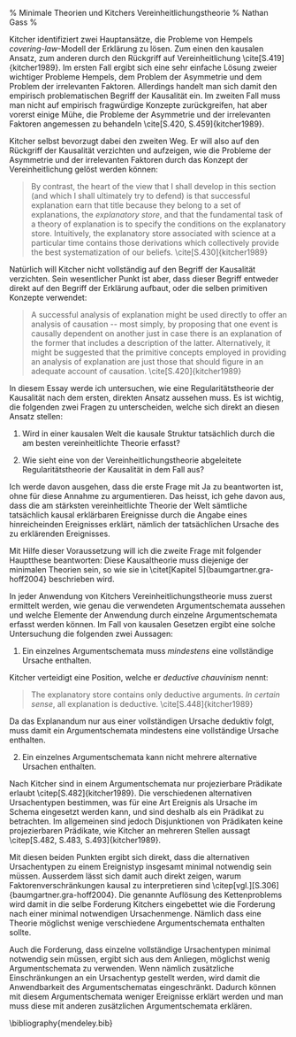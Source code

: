 % Minimale Theorien und Kitchers Vereinheitlichungstheorie
% Nathan Gass
%

Kitcher identifiziert zwei Hauptansätze, die Probleme von Hempels
*covering-law*-Modell der Erklärung zu lösen. Zum einen den kausalen
Ansatz, zum anderen durch den Rückgriff auf Vereinheitlichung
\cite[S.419]{kitcher1989}. Im ersten Fall ergibt sich eine sehr
einfache Lösung zweier wichtiger Probleme Hempels, dem Problem der
Asymmetrie und dem Problem der irrelevanten Faktoren. Allerdings
handelt man sich damit den empirisch problematischen Begriff der
Kausalität ein. Im zweiten Fall muss man nicht auf empirisch
fragwürdige Konzepte zurückgreifen, hat aber vorerst einige Mühe, die
Probleme der Asymmetrie und der irrelevanten Faktoren angemessen zu
behandeln \cite[S.420, S.459]{kitcher1989}.

Kitcher selbst bevorzugt dabei den zweiten Weg. Er will also auf den
Rückgriff der Kausalität verzichten und aufzeigen, wie die Probleme
der Asymmetrie und der irrelevanten Faktoren durch das Konzept der
Vereinheitlichung gelöst werden können:

> By contrast, the heart of the view that I shall develop in this
> section (and which I shall ultimately try to defend) is that
> successful explanation earn that title because they belong to a set
> of explanations, the *explanatory store*, and that the fundamental
> task of a theory of explanation is to specify the conditions on the
> explanatory store. Intuitively, the explanatory store associated
> with science at a particular time contains those derivations which
> collectively provide the best systematization of our
> beliefs. \cite[S.430]{kitcher1989}

Natürlich will Kitcher nicht vollständig auf den Begriff der
Kausalität verzichten. Sein wesentlicher Punkt ist aber, dass dieser
Begriff entweder direkt auf den Begriff der Erklärung aufbaut, oder
die selben primitiven Konzepte verwendet:

> A successful analysis of explanation might be used directly to offer
> an analysis of causation -- most simply, by proposing that one event
> is causally dependent on another just in case there is an
> explanation of the former that includes a description of the
> latter. Alternatively, it might be suggested that the primitive
> concepts employed in providing an analysis of explanation are just
> those that should figure in an adequate account of
> causation. \cite[S.420]{kitcher1989}

In diesem Essay werde ich untersuchen, wie eine Regularitätstheorie
der Kausalität nach dem ersten, direkten Ansatz aussehen muss.  Es ist
wichtig, die folgenden zwei Fragen zu unterscheiden, welche sich
direkt an diesen Ansatz stellen:

1. Wird in einer kausalen Welt die kausale Struktur tatsächlich durch
   die am besten vereinheitlichte Theorie erfasst?

2. Wie sieht eine von der Vereinheitlichungstheorie abgeleitete
   Regularitätstheorie der Kausalität in dem Fall aus?

Ich werde davon ausgehen, dass die erste Frage mit Ja zu beantworten
ist, ohne für diese Annahme zu argumentieren. Das heisst, ich gehe
davon aus, dass die am stärksten vereinheitlichte Theorie der Welt
sämtliche tatsächlich kausal erklärbaren Ereignisse durch die Angabe
eines hinreicheinden Ereignisses erklärt, nämlich der tatsächlichen
Ursache des zu erklärenden Ereignisses.

Mit Hilfe dieser Voraussetzung will ich die zweite Frage mit folgender
Hauptthese beantworten: Diese Kausaltheorie muss diejenige der
minimalen Theorien sein, so wie sie in \citet[Kapitel
5]{baumgartner.gra-hoff2004} beschrieben wird.

In jeder Anwendung von Kitchers Vereinheitlichungstheorie muss zuerst
ermittelt werden, wie genau die verwendeten Argumentschemata aussehen
und welche Elemente der Anwendung durch einzelne Argumentschemata
erfasst werden können. Im Fall von kausalen Gesetzen ergibt eine
solche Untersuchung die folgenden zwei Aussagen:

1. Ein einzelnes Argumentschemata muss *mindestens* eine vollständige
   Ursache enthalten.

Kitcher verteidigt eine Position, welche er *deductive chauvinism*
nennt:

> The explanatory store contains only deductive arguments. *In certain
> sense*, all explanation is deductive. \cite[S.448]{kitcher1989}

Da das Explanandum nur aus einer vollständigen Ursache deduktiv folgt,
muss damit ein Argumentschemata mindestens eine vollständige Ursache
enthalten.

2. Ein einzelnes Argumentschemata kann nicht mehrere alternative
   Ursachen enthalten.

Nach Kitcher sind in einem Argumentschemata nur projezierbare
Prädikate erlaubt \citep[S.482]{kitcher1989}. Die verschiedenen
alternativen Ursachentypen bestimmen, was für eine Art Ereignis als
Ursache im Schema eingesetzt werden kann, und sind deshalb als ein
Prädikat zu betrachten. Im allgemeinen sind jedoch Disjunktionen von
Prädikaten keine projezierbaren Prädikate, wie Kitcher an mehreren
Stellen aussagt \citep[S.482, S.483, S.493]{kitcher1989}.

Mit diesen beiden Punkten ergibt sich direkt, dass die alternativen
Ursachentypen zu einem Ereignistyp insgesamt minimal notwendig sein
müssen. Ausserdem lässt sich damit auch direkt zeigen, warum
Faktorenverschränkungen kausal zu interpretieren sind
\citep[vgl.][S.306]{baumgartner.gra-hoff2004}. Die genannte Auflösung
des Kettenproblems wird damit in die selbe Forderung Kitchers
eingebettet wie die Forderung nach einer minimal notwendigen
Ursachenmenge. Nämlich dass eine Theorie möglichst wenige verschiedene
Argumentschemata enthalten sollte.

Auch die Forderung, dass einzelne vollständige Ursachentypen minimal
notwendig sein müssen, ergibt sich aus dem Anliegen, möglichst wenig
Argumentschemata zu verwenden. Wenn nämlich zusätzliche
Einschränkungen an ein Ursachentyp gestellt werden, wird damit die
Anwendbarkeit des Argumentschematas eingeschränkt. Dadurch können mit
diesem Argumentschemata weniger Ereignisse erklärt werden und man muss
diese mit anderen zusätzlichen Argumentschemata erklären.

\bibliography{mendeley.bib}
